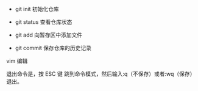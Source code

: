 - git init 初始化仓库

- git status 查看仓库状态

- git add 向暂存区中添加文件

- git commit 保存仓库的历史记录

vim 编辑

退出命令是，按 ESC 键 跳到命令模式，然后输入:q（不保存）或者:wq（保存） 退出。
